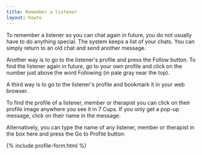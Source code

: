 ```yaml
---
title: Remember a listener
layout: howto
---
```

To remember a listener so you can chat again in future, you do not usually have to do 
anything special. The system keeps a list of your chats. You can simply return to an 
old chat and send another message.

Another way is to go to the listener's profile and press the Follow button. To find the
listener again in future, go to your own profile and click on the number just above the 
word Following (in pale gray near the top).

A third way is to go to the listener's profile and bookmark it in your web browser.

To find the profile of a listener, member or therapist you can click on their profile 
image anywhere you see it in 7 Cups. If you only get a pop-up message, click on their 
name in the message.

Alternatively, you can type the name of any listener, member or therapist in the box 
here and press the Go to Profile button:

{% include profile-form.html %}
